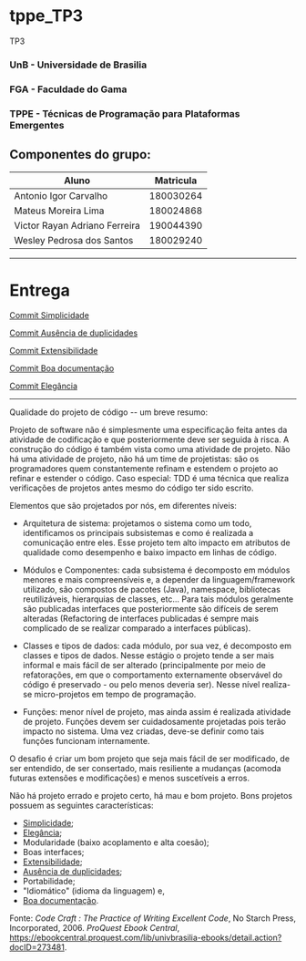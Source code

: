 # tppe_TP3
TP3

### UnB - Universidade de Brasilia 
### FGA - Faculdade do Gama
### TPPE - Técnicas de Programação para Plataformas Emergentes

## Componentes do grupo:
|Aluno  |  Matricula |
| --------- | ------------------------------------------------------ |
|Antonio Igor Carvalho | 180030264     | 
|Mateus Moreira Lima | 180024868      | 
| Victor Rayan Adriano Ferreira| 190044390 |
|Wesley Pedrosa dos Santos  | 180029240 |
----
# Entrega
[Commit Simplicidade](https://github.com/victor-rayan/tppe_TP3/commit/a20ae2a2bd8f4c4ebbf0c706a1033678b76216ae)

[Commit Ausência de duplicidades](https://github.com/victor-rayan/tppe_TP3/commit/c6dad2cb80576c5bd294ff94bd3db1c468434b45)

[Commit Extensibilidade](https://github.com/victor-rayan/tppe_TP3/commit/f4d9d3a64b442303efb79ca9f59bf53713d00fff)

[Commit Boa documentação](https://github.com/victor-rayan/tppe_TP3/commit/356f94356074e9cb181eeca376010f4aefd5d5c6)

[Commit Elegância](https://github.com/victor-rayan/tppe_TP3/commit/59d1c2f7e78c7c7d7da8a2372864d237775676b2)

---
Qualidade do projeto de código -- um breve resumo: 

Projeto de software não é simplesmente uma especificação feita antes da
atividade de codificação e que posteriormente deve ser seguida à risca. A
construção do código é também vista como uma atividade de projeto. Não há uma
atividade de projeto, não há um time de projetistas: são os programadores quem
constantemente refinam e estendem o projeto ao refinar e estender o código. Caso
especial: TDD é uma técnica que realiza verificações de projetos antes mesmo do
código ter sido escrito. 

Elementos que são projetados por nós, em diferentes níveis: 
- Arquitetura de sistema: projetamos o sistema como um todo, identificamos os
  principais subsistemas e como é realizada a comunicação entre eles. Esse
projeto tem alto impacto em atributos de qualidade como desempenho e baixo
impacto em linhas de código. 

- Módulos e Componentes: cada subsistema é decomposto em módulos menores e mais
  compreensíveis e, a depender da linguagem/framework utilizado, são compostos
de pacotes (Java), namespace, bibliotecas reutilizáveis, hierarquias de classes,
etc... Para tais módulos geralmente são publicadas interfaces que posteriormente
são difíceis de serem alteradas (Refactoring de interfaces publicadas é sempre
mais complicado de se realizar comparado a interfaces públicas).

- Classes e tipos de dados: cada módulo, por sua vez, é decomposto em classes e
  tipos de dados. Nesse estágio o projeto tende a ser mais informal e mais fácil
de ser alterado (principalmente por meio de refatorações, em que o comportamento
externamente observável do código é preservado - ou pelo menos deveria ser).
Nesse nível realiza-se micro-projetos em tempo de programação. 

- Funções: menor nível de projeto, mas ainda assim é realizada atividade de
  projeto. Funções devem ser cuidadosamente projetadas pois terão impacto no
sistema. Uma vez criadas, deve-se definir como tais funções funcionam
internamente.


O desafio é criar um bom projeto que seja mais fácil de ser modificado, de ser
entendido, de ser consertado, mais resiliente a mudanças (acomoda futuras
extensões e modificações) e menos suscetíveis a erros. 

Não há projeto errado e projeto certo, há mau e bom projeto. Bons projetos
possuem as seguintes características: 
* [Simplicidade](./src/SIMPLICIDADE.md);
* [Elegância](./src/Elegancia.md);
* Modularidade (baixo acoplamento e alta coesão);
* Boas interfaces; 
* [Extensibilidade](./src/Extensibilidade.md);
* [Ausência de duplicidades](./src/Ausencia_de_Duplicidades.md); 
* Portabilidade;
* "Idiomático" (idioma da linguagem) e,
* [Boa documentação](./src/boa_documentacao.md). 

Fonte: _Code Craft : The Practice of Writing Excellent Code_, No Starch Press,
Incorporated, 2006. _ProQuest Ebook Central_,
https://ebookcentral.proquest.com/lib/univbrasilia-ebooks/detail.action?docID=273481.
